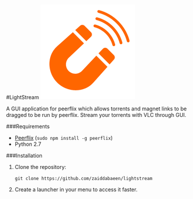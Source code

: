 #LightStream
![LightStream](https://raw.githubusercontent.com/zaiddabaeen/lightstream/master/magnet.png)

A GUI application for peerflix which allows torrents and magnet links to be dragged to be run by peerflix. Stream your torrents with VLC through GUI.

###Requirements
- [Peerflix](https://github.com/mafintosh/peerflix) (`sudo npm install -g peerflix`﻿)
- Python 2.7

###Installation
1. Clone the repository:

	```
	git clone https://github.com/zaiddabaeen/lightstream
	```

2. Create a launcher in your menu to access it faster.
